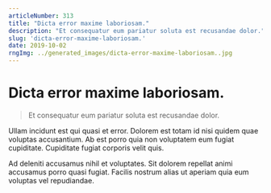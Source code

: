 ```yaml
---
articleNumber: 313
title: "Dicta error maxime laboriosam."
description: "Et consequatur eum pariatur soluta est recusandae dolor."
slug: 'dicta-error-maxime-laboriosam.'
date: 2019-10-02
rngImg: ../generated_images/dicta-error-maxime-laboriosam..jpg
---
```


# Dicta error maxime laboriosam.

> Et consequatur eum pariatur soluta est recusandae dolor.

Ullam incidunt est qui quasi et error. Dolorem est totam id nisi quidem quae voluptas accusantium. Ab est porro quia non voluptatem eum fugiat cupiditate. Cupiditate fugiat corporis velit quis.
 Ad deleniti accusamus nihil et voluptates. Sit dolorem repellat animi accusamus porro quasi fugiat. Facilis nostrum alias ut aperiam quia eum voluptas vel repudiandae.
